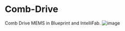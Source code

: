 # Comb-Drive
Comb Drive MEMS in Blueprint and IntelliFab. 
![image](https://user-images.githubusercontent.com/89353805/155899435-91e7fc0d-8bb1-43b1-a4e4-bd318770dd9f.png)
